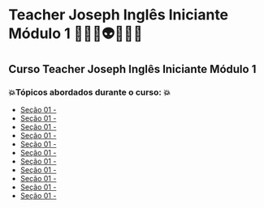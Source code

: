 # Teacher Joseph Inglês Iniciante Módulo 1 👩🏻‍💻👽🤖🤯🚀
## Curso Teacher Joseph Inglês Iniciante Módulo 1
### 💥Tópicos abordados durante o curso: 💥
- [Seção 01 - ]()
- [Seção 01 - ]()
- [Seção 01 - ]()
- [Seção 01 - ]()
- [Seção 01 - ]()
- [Seção 01 - ]()
- [Seção 01 - ]()
- [Seção 01 - ]()
- [Seção 01 - ]()
- [Seção 01 - ]()
- [Seção 01 - ]()
